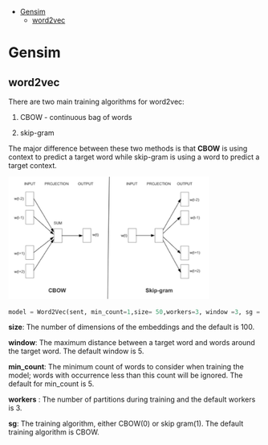 <!--ts-->
   * [Gensim](#gensim)
      * [word2vec](#word2vec)

<!-- Added by: gil_diy, at: Mon 14 Feb 2022 09:27:37 IST -->

<!--te-->

# Gensim

## word2vec


There are two main training algorithms for word2vec:

1) CBOW - continuous bag of words

2) skip-gram

The major difference between these two methods is that **CBOW** is using context to predict a target word while skip-gram is using a word to predict a target context.

<p align="center" style="width:400px;" >
  <img src="images/nlp/word2vec.jpg" title="tool tip here">
</p>




```python
model = Word2Vec(sent, min_count=1,size= 50,workers=3, window =3, sg = 1)
```

**size**: The number of dimensions of the embeddings and the default is 100.

**window**: The maximum distance between a target word and words around the target word. The default window is 5.

**min_count**: The minimum count of words to consider when training the model; words with occurrence less than this count will be ignored. The default for min_count is 5.

**workers** : The number of partitions during training and the default workers is 3.

**sg**: The training algorithm, either CBOW(0) or skip gram(1). The default training algorithm is CBOW.